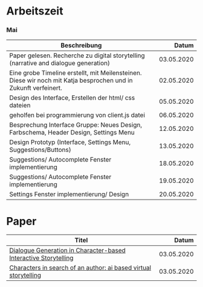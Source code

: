 # Arbeitszeit

### Mai

| Beschreibung                                                                                                                                                    |      Datum |
| --------------------------------------------------------------------------------------------------------------------------------------------------------------- | ---------: |
| Paper gelesen. Recherche zu digital storytelling (narrative and dialogue generation)                                                                            | 03.05.2020 |
| Eine grobe Timeline erstellt, mit Meilensteinen. Diese wir noch mit Katja besprochen und in Zukunft verfeinert.                                                 | 02.05.2020 |
| Design des Interface, Erstellen der html/ css dateien                                                                                                           | 05.05.2020 |
| geholfen bei programmierung von client.js datei                                                                                                                 | 06.05.2020 |
| Besprechung Interface Gruppe: Neues Design, Farbschema, Header Design, Settings Menu                                                                            | 12.05.2020 |
| Design Prototyp (Interface, Settings Menu, Suggestions/Buttons)                                                                                                 | 13.05.2020 |
| Suggestions/ Autocomplete Fenster implementierung                                                                                                               | 18.05.2020 |
| Suggestions/ Autocomplete Fenster implementierung                                                                                                               | 19.05.2020 |
| Settings Fenster implementierung/ Design                                                                                                                        | 20.05.2020 |



# Paper

| Titel                                                                                                                                                           |      Datum |
| --------------------------------------------------------------------------------------------------------------------------------------------------------------- | ---------: |
| [Dialogue Generation in Character-based Interactive Storytelling](https://www.aaai.org/Papers/AIIDE/2005/AIIDE05-004.pdf)                                       | 03.05.2020 |
| [Characters in search of an author: ai based virtual storytelling](https://link.springer.com/chapter/10.1007/3-540-45420-9_16)                                  | 03.05.2020 |

